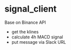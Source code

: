 # signal_client

Base on Binance API
- get the klines
- calculate 4h MACD signal
- put message via Slack URL
